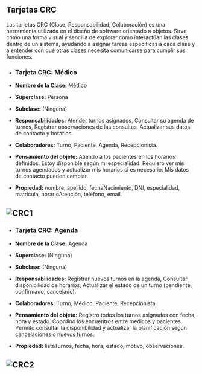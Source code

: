 ## Tarjetas CRC
Las tarjetas CRC (Clase, Responsabilidad, Colaboración) es una herramienta utilizada en el diseño de software orientado a objetos. Sirve como una forma visual y sencilla de explorar cómo interactúan las clases dentro de un sistema, ayudando a asignar tareas específicas a cada clase y a entender con qué otras clases necesita comunicarse para cumplir sus funciones.

- ### Tarjeta CRC: Médico
- **Nombre de la Clase:** Médico

- **Superclase:** Persona

- **Subclase:** (Ninguna)

- **Responsabilidades:** Atender turnos asignados, Consultar su agenda de turnos, Registrar observaciones de las consultas, Actualizar sus datos de contacto y horarios.

- **Colaboradores:** Turno, Paciente, Agenda, Recepcionista.

- **Pensamiento del objeto:** Atiendo a los pacientes en los horarios definidos. Estoy disponible según mi especialidad. Requiero ver mis turnos agendados y actualizar mis horarios si es necesario. Mis datos de contacto pueden cambiar.

- **Propiedad:** nombre, apellido, fechaNacimiento, DNI, especialidad, matrícula, horarioAtención, teléfono, email.

 ![CRC1](https://github.com/user-attachments/assets/c66694b3-a4d1-48c9-8545-c74a4ac54a7d)
 ---
 - ### Tarjeta CRC: Agenda
- **Nombre de la Clase:** Agenda

- **Superclase:** (Ninguna)

- **Subclase:** (Ninguna)

- **Responsabilidades:** Registrar nuevos turnos en la agenda, Consultar disponibilidad de horarios, Actualizar el estado de un turno (pendiente, confirmado, cancelado).

- **Colaboradores:** Turno, Médico, Paciente, Recepcionista.

- **Pensamiento del objeto:** Registro todos los turnos asignados con fecha, hora y estado. Coordino los encuentros entre médicos y pacientes. Permito consultar la disponibilidad y actualizar la planificación según cancelaciones o nuevos turnos.

- **Propiedad:** listaTurnos, fecha, hora, estado, motivo, observaciones.

![CRC2](https://github.com/user-attachments/assets/638f9b5b-61ad-4c6c-864c-6b5d75d8672b)
---
